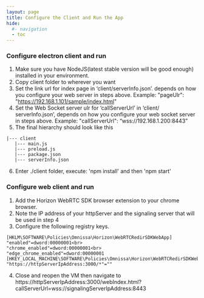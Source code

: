 ```yaml
---
layout: page
title: Configure the Client and Run the App
hide:
  #- navigation
  - toc
---
```


### Configure electron client and run
1. Make sure you have NodeJS(latest stable version will be good enough) installed in your environment.
2. Copy client folder to wherever you want
3. Set the link url for index page in ‘client/serverInfo.json’. depends on how you configure your web server in steps above. Example: "pageUlr": "https://192.168.1.101/sample/index.html"
4. Set the Web Socket server ulr for ‘callServerUrl’ in ‘client/ serverInfo.json’, depends on how you configure your web socket server in steps above. Example: "callServerUrl": “wss://192.168.1.200:8443”
5. The final hierarchy should look like this
```
|--- client
   |--- main.js
   |--- preload.js
   |--- package.json
   |--- serverInfo.json
```   
6. Enter ./client folder, execute: 'npm install' and then 'npm start'

### Configure web client and run
1. Add the Horizon WebRTC SDK browser extension to your chrome browser.
2. Note the IP address of your httpServer and the signaling server that will be used in step 4
3. Configure the following registry keys.
```
[HKLM\SOFTWARE\Policies\Omnissa\Horizon\WebRTCRedirSDKWebApp]
"enabled"=dword:00000001<br>
"chrome_enabled"=dword:00000001<br>
"edge_chrome_enabled"=dword:00000001
[HKEY_LOCAL_MACHINE\SOFTWARE\Policies\Omnissa\Horizon\WebRTCRedirSDKWebApp\UrlAllowList]
"https://httpServerIpAddress:3000/*"=""
```
4. Close and reopen the VM then navigate to https://httpServerIpAddress:3000/webIndex.html?callServerUrl=wss://signalingServerIpAddress:8443
